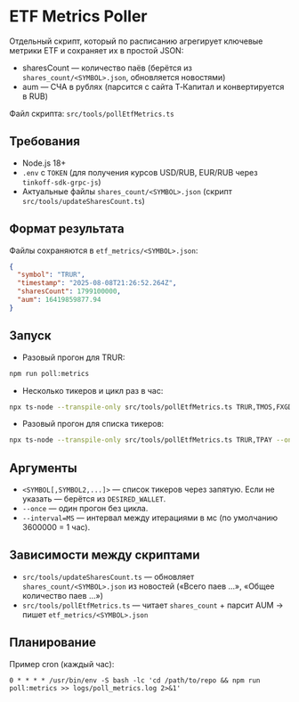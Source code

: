 # ETF Metrics Poller

Отдельный скрипт, который по расписанию агрегирует ключевые метрики ETF и сохраняет их в простой JSON:
- sharesCount — количество паёв (берётся из `shares_count/<SYMBOL>.json`, обновляется новостями)
- aum — СЧА в рублях (парсится с сайта Т‑Капитал и конвертируется в RUB)

Файл скрипта: `src/tools/pollEtfMetrics.ts`

## Требования
- Node.js 18+
- `.env` с `TOKEN` (для получения курсов USD/RUB, EUR/RUB через `tinkoff-sdk-grpc-js`)
- Актуальные файлы `shares_count/<SYMBOL>.json` (скрипт `src/tools/updateSharesCount.ts`)

## Формат результата
Файлы сохраняются в `etf_metrics/<SYMBOL>.json`:

```json
{
  "symbol": "TRUR",
  "timestamp": "2025-08-08T21:26:52.264Z",
  "sharesCount": 1799100000,
  "aum": 16419859877.94
}
```

## Запуск
- Разовый прогон для TRUR:

```bash
npm run poll:metrics
```

- Несколько тикеров и цикл раз в час:

```bash
npx ts-node --transpile-only src/tools/pollEtfMetrics.ts TRUR,TMOS,FXGD --interval=3600000
```

- Разовый прогон для списка тикеров:

```bash
npx ts-node --transpile-only src/tools/pollEtfMetrics.ts TRUR,TPAY --once
```

## Аргументы
- `<SYMBOL[,SYMBOL2,...]>` — список тикеров через запятую. Если не указать — берётся из `DESIRED_WALLET`.
- `--once` — один прогон без цикла.
- `--interval=MS` — интервал между итерациями в мс (по умолчанию 3600000 = 1 час).

## Зависимости между скриптами
- `src/tools/updateSharesCount.ts` — обновляет `shares_count/<SYMBOL>.json` из новостей («Всего паев …», «Общее количество паев …»)
- `src/tools/pollEtfMetrics.ts` — читает `shares_count` + парсит AUM → пишет `etf_metrics/<SYMBOL>.json`

## Планирование
Пример cron (каждый час):

```
0 * * * * /usr/bin/env -S bash -lc 'cd /path/to/repo && npm run poll:metrics >> logs/poll_metrics.log 2>&1'
```

